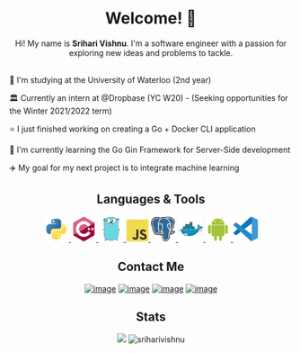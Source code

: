 <h1 align="center"> Welcome! 👋 </h1>

<div align="center">
  Hi! My name is <b>Srihari Vishnu</b>. I'm a software engineer with a passion for exploring new ideas and problems to tackle.
  <br/>
  <br/>
</div>



🏫 I'm studying at the University of Waterloo (2nd year)

🏛️ Currently an intern at @Dropbase (YC W20) - (Seeking opportunities for the Winter 2021/2022 term)

 ⭐  I just finished working on creating a Go + Docker CLI application
 
 🚀  I'm currently learning the Go Gin Framework for Server-Side development
 
 ✈️   My goal for my next project is to integrate machine learning
  
<h2 align="center"> Languages & Tools </h1>
<div align="center">
  <a href="https://www.python.org" target="_blank"> 
    <img src="https://raw.githubusercontent.com/devicons/devicon/master/icons/python/python-original.svg" alt="python" width="45" height="45"/> 
  </a>  
  <a href="https://www.cplusplus.com/" target="_blank">
    <img src="https://raw.githubusercontent.com/devicons/devicon/master/icons/cplusplus/cplusplus-original.svg" alt="c++" width="45" height="45"/> 
  </a> 
  <a href="https://golang.org/" target="_blank">
    <img src="https://raw.githubusercontent.com/devicons/devicon/master/icons/go/go-original.svg" alt="go" width="45" height="45"/> 
  </a> 
  <a href="https://developer.mozilla.org/en-US/docs/Web/JavaScript" target="_blank"> 
    <img src="https://raw.githubusercontent.com/devicons/devicon/master/icons/javascript/javascript-original.svg" alt="javascript" width="40" height="40"/> 
  </a> 
  <a href="https://www.postgresql.org/" target="_blank"> 
    <img src="https://raw.githubusercontent.com/devicons/devicon/master/icons/postgresql/postgresql-original.svg" alt="postgresql" width="45" height="45"/> 
  </a>
  <a href="https://www.docker.com/" target="_blank"> 
    <img src="https://raw.githubusercontent.com/devicons/devicon/master/icons/docker/docker-original.svg" alt="docker" width="45" height="45"/> 
  </a>
  <a href="https://developer.android.com/" target="_blank"> 
    <img src="https://raw.githubusercontent.com/devicons/devicon/master/icons/android/android-original.svg" alt="android" width="45" height="45"/> 
  </a> 
  <a href="https://code.visualstudio.com/" target="_blank"> 
    <img src="https://raw.githubusercontent.com/devicons/devicon/master/icons/vscode/vscode-original.svg" alt="vscode" width="45" height="45"/> 
  </a>
  </div>
<h2 align="center"> Contact Me </h1>
<div align="center">

[![image](https://img.shields.io/badge/LinkedIn-0077B5?style=for-the-badge&logo=linkedin&logoColor=white)](https://www.linkedin.com/in/sriharivishnu/)
[![image](https://img.shields.io/badge/GitHub-100000?style=for-the-badge&logo=github&logoColor=white)](https://github.com/sriharivishnu)
[![image](https://img.shields.io/badge/Gmail-D14836?style=for-the-badge&logo=gmail&logoColor=white)](mailto:srihari.vishnu@gmail.com)
[![image](https://img.shields.io/badge/Instagram-E4405F?style=for-the-badge&logo=instagram&logoColor=white)](https://www.instagram.com/srihari.vishnu/)

</div>

<h2 align="center"> Stats </h1>

<div align= "center">
  <img height= "150" src="https://github-readme-stats.vercel.app/api?username=sriharivishnu&theme=dark&show_icons=true&include_all_commits=true&count_private=true" />
  <img height="150" src="https://github-readme-streak-stats.herokuapp.com/?user=sriharivishnu&theme=dark" alt="sriharivishnu" />

</div>

